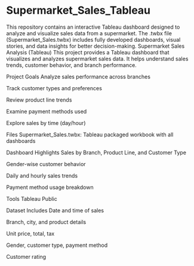 # Supermarket_Sales_Tableau
This repository contains an interactive Tableau dashboard designed to analyze and visualize sales data from a supermarket. The .twbx file (Supermarket_Sales.twbx) includes fully developed dashboards, visual stories, and data insights for better decision-making.
Supermarket Sales Analysis (Tableau)
This project provides a Tableau dashboard that visualizes and analyzes supermarket sales data. It helps understand sales trends, customer behavior, and branch performance.

Project Goals
Analyze sales performance across branches

Track customer types and preferences

Review product line trends

Examine payment methods used

Explore sales by time (day/hour)

Files
Supermarket_Sales.twbx: Tableau packaged workbook with all dashboards

Dashboard Highlights
Sales by Branch, Product Line, and Customer Type

Gender-wise customer behavior

Daily and hourly sales trends

Payment method usage breakdown

Tools
Tableau Public

Dataset Includes
Date and time of sales

Branch, city, and product details

Unit price, total, tax

Gender, customer type, payment method

Customer rating
